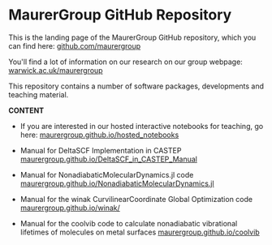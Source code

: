 # MaurerGroup GitHub Repository

This is the landing page of the MaurerGroup GitHub repository, which you can find here:
[github.com/maurergroup](https://github.com/maurergroup)

You'll find a lot of information on our research on our group webpage:
[warwick.ac.uk/maurergroup](https://warwick.ac.uk/maurergroup)

This repository contains a number of software packages, developments and teaching material.

**CONTENT**

- If you are interested in our hosted interactive notebooks for teaching, go here:
[maurergroup.github.io/hosted_notebooks](https://maurergroup.github.io/hosted_notebooks)

- Manual for DeltaSCF Implementation in CASTEP
[maurergroup.github.io/DeltaSCF_in_CASTEP_Manual](https://maurergroup.github.io/DeltaSCF_in_CASTEP_Manual/)

- Manual for NonadiabaticMolecularDynamics.jl code
[maurergroup.github.io/NonadiabaticMolecularDynamics.jl](https://maurergroup.github.io/NonadiabaticMolecualrDynamics.jl/)

- Manual for the winak CurvilinearCoordinate Global Optimization code
[maurergroup.github.io/winak/](https://maurergroup.github.io/winak/)

- Manual for the coolvib code to calculate nonadiabatic vibrational lifetimes of molecules on metal surfaces
[maurergroup.github.io/coolvib](https://maurergroup.github.io/coolvib/)
